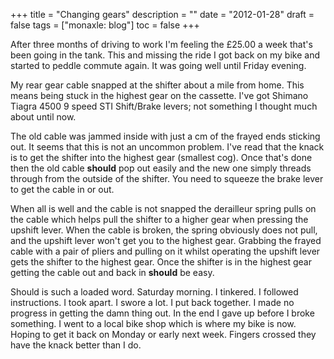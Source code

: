 +++
title = "Changing gears"
description = ""
date = "2012-01-28"
draft = false
tags = ["monaxle: blog"]
toc = false
+++

After three months of driving to work I'm feeling the £25.00 a week that's been going in the tank. This and missing the ride I got back on my bike and started to peddle commute again. It was going well until Friday evening.

My rear gear cable snapped at the shifter about a mile from home. This means being stuck in the highest gear on the cassette. I've got Shimano Tiagra 4500 9 speed STI Shift/Brake levers; not something I thought much about until now.

The old cable was jammed inside with just a cm of the frayed ends sticking out. It seems that this is not an uncommon problem. I've read that the knack is to get the shifter into the highest gear (smallest cog). Once that's done then the old cable **should** pop out easily and the new one simply threads through from the outside of the shifter. You need to squeeze the brake lever to get the cable in or out.

When all is well and the cable is not snapped the derailleur spring pulls on the cable which helps pull the shifter to a higher gear when pressing the upshift lever. When the cable is broken, the spring obviously does not pull, and the upshift lever won't get you to the highest gear. Grabbing the frayed cable with a pair of pliers and pulling on it whilst operating the upshift lever gets the shifter to the highest gear. Once the shifter is in the highest gear getting the cable out and back in **should** be easy.

Should is such a loaded word. Saturday morning. I tinkered. I followed instructions. I took apart. I swore a lot. I put back together. I made no progress in getting the damn thing out. In the end I gave up before I broke something. I went to a local bike shop which is where my bike is now. Hoping to get it back on Monday or early next week. Fingers crossed they have the knack better than I do.